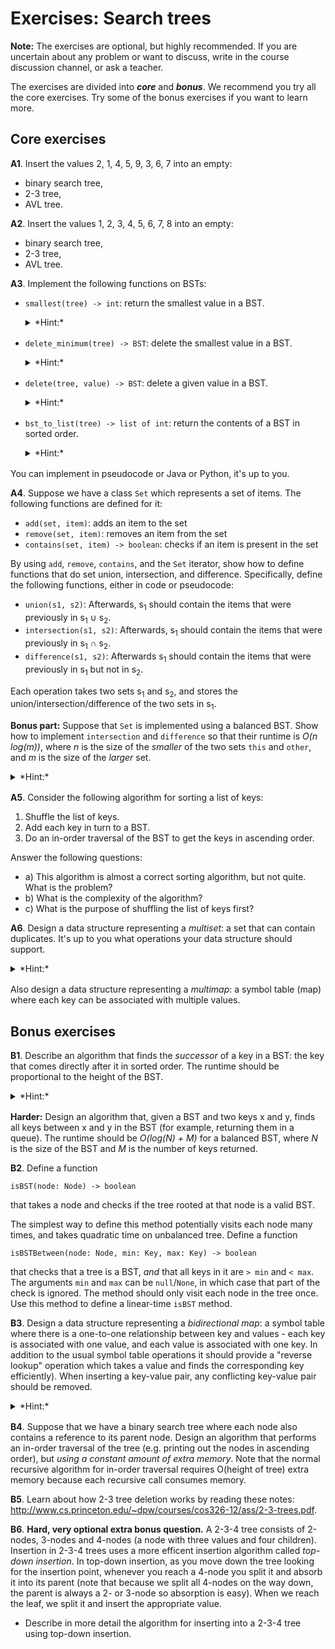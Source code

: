 # Exercises: Search trees

**Note:**
The exercises are optional, but highly recommended.
If you are uncertain about any problem or want to discuss, write in the course discussion channel, or ask a teacher.

The exercises are divided into ***core*** and ***bonus***.
We recommend you try all the core exercises.
Try some of the bonus exercises if you want to learn more.

## Core exercises

**A1**.
Insert the values 2, 1, 4, 5, 9, 3, 6, 7 into an empty:

- binary search tree,
- 2-3 tree,
- AVL tree.

**A2**.
Insert the values 1, 2, 3, 4, 5, 6, 7, 8 into an empty:

- binary search tree,
- 2-3 tree,
- AVL tree.

**A3**.
Implement the following functions on BSTs:

- `smallest(tree) -> int`: return the smallest value in a BST.

  <details markdown=block style="margin-bottom: 16px"><summary markdown=span>*Hint:*</summary>
  Where in a BST is the smallest value?
  </details>

- `delete_minimum(tree) -> BST`: delete the smallest value in a BST.

  <details markdown=block style="margin-bottom: 16px"><summary markdown=span>*Hint:*</summary>
  There are two possibilities: either the smallest value is a leaf (which is a straightforward case), or it can be an inner node.
  If it is an inner node, how many children does it have, and what kind of children?
  </details>

- `delete(tree, value) -> BST`: delete a given value in a BST.

  <details markdown=block style="margin-bottom: 16px"><summary markdown=span>*Hint:*</summary>
  See the course book and the lecture slides.
  </details>

- `bst_to_list(tree) -> list of int`: return the contents of a BST in sorted order.
  
  <details markdown=block style="margin-bottom: 16px"><summary markdown=span>*Hint:*</summary>
  Make two recursive calls, and then figure out how to combine the results.
  </details>

You can implement in pseudocode or Java or Python, it's up to you.

**A4**.
Suppose we have a class `Set` which represents a set of items.
The following functions are defined for it:

- `add(set, item)`: adds an item to the set
- `remove(set, item)`: removes an item from the set
- `contains(set, item) -> boolean`: checks if an item is present in the set

By using `add`, `remove`, `contains`, and the `Set` iterator, show how to define functions that do set union, intersection, and difference. Specifically, define the following functions, either in code or pseudocode:

- `union(s1, s2)`: Afterwards, s<sub>1</sub> should contain the items that were previously in s<sub>1</sub> ∪ s<sub>2</sub>.
- `intersection(s1, s2)`: Afterwards, s<sub>1</sub> should contain the items that were previously in s<sub>1</sub> ∩ s<sub>2</sub>.
- `difference(s1, s2)`: Afterwards s<sub>1</sub> should contain the items that were previously in s<sub>1</sub> but not in s<sub>2</sub>.

Each operation takes two sets s<sub>1</sub> and s<sub>2</sub>, and stores the union/intersection/difference of the two sets in s<sub>1</sub>.

**Bonus part:**
Suppose that `Set` is implemented using a balanced BST.
Show how to implement `intersection` and `difference` so that their runtime is *O(n log(m))*, where *n* is the size of the *smaller* of the two sets `this` and `other`, and *m* is the size of the *larger* set.

<details markdown=block style="margin-bottom: 16px"><summary markdown=span>*Hint:*</summary>
First check which of the sets is larger, then write code for that particular case.
</details>

**A5**.
Consider the following algorithm for sorting a list of keys:

1. Shuffle the list of keys.
2. Add each key in turn to a BST.
3. Do an in-order traversal of the BST to get the keys in ascending order.

Answer the following questions:

- a)
  This algorithm is almost a correct sorting algorithm, but not quite.
  What is the problem?
- b)
  What is the complexity of the algorithm?
- c)
  What is the purpose of shuffling the list of keys first?

**A6**.
Design a data structure representing a *multiset*: a set that can contain duplicates.
It's up to you what operations your data structure should support.

<details markdown=block style="margin-bottom: 16px"><summary markdown=span>*Hint:*</summary>
Use a map; you do not need to implement the map but can just use an existing implementation.
</details>

Also design a data structure representing a *multimap*: a symbol table (map) where each key can be associated with multiple values.

## Bonus exercises

**B1**.
Describe an algorithm that finds the *successor* of a key in a BST: the key that comes directly after it in sorted order.
The runtime should be proportional to the height of the BST.

<details markdown=block style="margin-bottom: 16px"><summary markdown=span>*Hint:*</summary>
Make the algorithm return *null* if the key is the largest one.
The algorithm is recursive (similar to the search algorithm) but there are extra cases depending on whether each recursive call returns *null* or not.
</details>

**Harder:**
Design an algorithm that, given a BST and two keys x and y, finds all keys between x and y in the BST (for example, returning them in a queue).
The runtime should be *O(log(N) + M)* for a balanced BST, where *N* is the size of the BST and *M* is the number of keys returned.

**B2**.
Define a function
```
isBST(node: Node) -> boolean
```
that takes a node and checks if the tree rooted at that node is a valid BST.

The simplest way to define this method potentially visits each node many times, and takes quadratic time on unbalanced tree.
Define a function
```
isBSTBetween(node: Node, min: Key, max: Key) -> boolean
```
that checks that a tree is a BST, *and* that all keys in it are `> min` and `< max`.
The arguments `min` and `max` can be `null`/`None`, in which case that part of the check is ignored.
The method should only visit each node in the tree once. Use this method to define a linear-time `isBST` method.

**B3**.
Design a data structure representing a *bidirectional map*: a symbol table where there is a one-to-one relationship between key and values - each key is associated with one value, and each value is associated with one key.
In addition to the usual symbol table operations it should provide a "reverse lookup" operation which takes a value and finds the corresponding key efficiently).
When inserting a key-value pair, any conflicting key-value pair should be removed.

<details markdown=block style="margin-bottom: 16px"><summary markdown=span>*Hint:*</summary>
Use two balanced BSTs.
The code for adding a new key-value pair is a little tricky, so make sure to write down an invariant relating the two BSTs.
</details>

**B4**.
Suppose that we have a binary search tree where each node also contains a reference to its parent node.
Design an algorithm that performs an in-order traversal of the tree (e.g. printing out the nodes in ascending order), but *using a constant amount of extra memory*.
Note that the normal recursive algorithm for in-order traversal requires O(height of tree) extra memory because each recursive call consumes memory.

**B5**.
Learn about how 2-3 tree deletion works by reading these notes: <http://www.cs.princeton.edu/~dpw/courses/cos326-12/ass/2-3-trees.pdf>.

**B6**.
**Hard, very optional extra bonus question.**
A 2-3-4 tree consists of 2-nodes, 3-nodes and 4-nodes (a node with three values and four children).
Insertion in 2-3-4 trees uses a more efficent insertion algorithm called *top-down insertion*.
In top-down insertion, as you move down the tree looking for the insertion point, whenever you reach a 4-node you split it and absorb it into its parent (note that because we split all 4-nodes on the way down, the parent is always a 2- or 3-node so absorption is easy).
When we reach the leaf, we split it and insert the appropriate value.

- Describe in more detail the algorithm for inserting into a 2-3-4 tree using top-down insertion.
